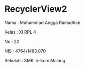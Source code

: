 # RecyclerView2

Nama : Muhammad Angga Ramadhan

Kelas : XI RPL 4

No : 22

NIS : 4764/1483.070

Sekolah : SMK Telkom Malang

